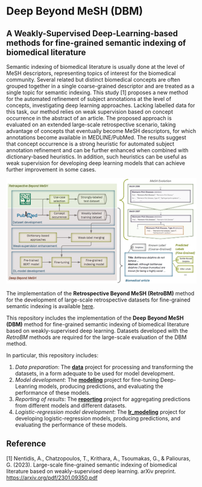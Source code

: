 # Deep Beyond MeSH (DBM)
## A Weakly-Supervised Deep-Learning-based methods for fine-grained semantic indexing of biomedical literature

Semantic indexing of biomedical literature is usually done at the level of MeSH descriptors, representing topics of interest for the biomedical community. Several related but distinct biomedical concepts are often grouped together in a single coarse-grained descriptor and are treated as a single topic for semantic indexing. This study [1] proposes a new method for the automated refinement of subject annotations at the level of concepts, investigating deep learning approaches. Lacking labelled data for this task, our method relies on weak supervision based on concept occurrence in the abstract of an article. The proposed approach is evaluated on an extended large-scale retrospective scenario, taking advantage of concepts that eventually become MeSH descriptors, for which annotations become available in MEDLINE/PubMed. The results suggest that concept occurrence is a strong heuristic for automated subject annotation refinement and can be further enhanced when combined with dictionary-based heuristics. In addition, such heuristics can be useful as weak supervision for developing deep learning models that can achieve further improvement in some cases.

![Alt text](https://github.com/tasosnent/DBM/blob/main/Graphical_Abstract.png?raw=true "Overview of the Weakly-Supervised Deep-Learning-based method Deep Beyond MeSH (DBM) for fine-grained semantic indexing of biomedical literature, and the Retrospective Beyond MeSH (RetroBM) method for the development of large-scale retrospective  datasets for this task.")

The implementation of the **Retrospective Beyond MeSH (RetroBM)** method for the development of large-scale retrospective datasets for fine-grained semantic indexing is available [here](https://github.com/ThomasChatzopoulos/MeSH_retrospective_dataset).

This repository includes the implementation of the **Deep Beyond MeSH (DBM)** method for fine-grained semantic indexing of biomedical literature based on weakly-supervised deep learning. Datasets developed with the *RetroBM* methods are required for the large-scale evaluation of the DBM method. 

In particular, this repository includes:
1. *Data preparation*: The [**data**](https://github.com/tasosnent/DBM/tree/main/data) project for processing and transforming the datasets, in a form adequate to be used for model development.
2. *Model development*: The [**modeling**](https://github.com/tasosnent/DBM/tree/main/modeling) project for fine-tuning Deep-Leanring models, producing predictions, and evaluating the performance of these models.
3. *Reporting of results*: The [**reporting**](https://github.com/tasosnent/DBM/tree/main/reporting) project for aggregating predictions from different models and different datasets. 
4. *Logistic-regression model development*: The [**lr_modeling**](https://github.com/tasosnent/DBM/tree/main/lr_modeling) project for developing logistic-regression models, producing predictions, and evaluating the performance of these models. 

## Reference
[1] Nentidis, A., Chatzopoulos, T., Krithara, A., Tsoumakas, G., & Paliouras, G. (2023). Large-scale fine-grained semantic indexing of biomedical literature based on weakly-supervised deep learning. arXiv preprint. https://arxiv.org/pdf/2301.09350.pdf
